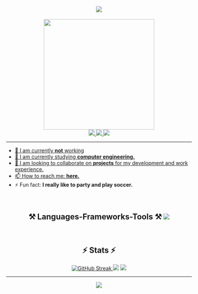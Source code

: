 <!-- Presentation -->
<div align="center">
  <h1>
    <img src="https://readme-typing-svg.herokuapp.com/?font=Merriweather&duration=3000&pause=500&color=E8E8E8&size=36&center=true&vCenter=true&width=500&height=70&lines=Hi+There!+%F0%9F%91%8B%F0%9F%8F%BC;+I'm+Daniel+B.+Del+Toro!+%F0%9F%90%82;" />
  </h1>
  <img src="https://media.giphy.com/media/5rT8xqVLpB6S6Ej89o/giphy.gif" height=300/>
  <br/>
  <!-- Contact Me -->
  <a href="https://instagram.com/dbdt.29">
    <img src="https://img.shields.io/badge/Instagram-6D4C9F?style=for-the-badge&logo=instagram&logoColor=E4405F" target="_blank" />
  </a>
  <a href="https://www.linkedin.com/in/daniel-basulto-del-toro-b429112a9/" target="_blank">
    <img src="https://img.shields.io/badge/LinkedIn-0077B5?style=for-the-badge&logo=linkedin&logoColor=white" target="_blank" />
  </a>
  <a href="https://LandinBT.github.io" target="_blank">
     <img src="https://img.shields.io/badge/Portofolio-E8E8E8?style=for-the-badge&logo=About.me&logoColor=black" target="_blank" />
</div>

---
<!-- About Me -->
- 🔭 I am currently **not** working
- 🌱 I am currently studying **computer engineering.**
- 👯 I am looking to collaborate on **projects** for my development and work experience.
- 📫 How to reach me: [**here.**](mailto:danybt1312@gmail.com)
- ⚡ Fun fact: **I really like to party and play soccer.**

<br/>
<div align="center">
  <h2> ⚒️ Languages-Frameworks-Tools ⚒️
    <img src="https://skillicons.dev/icons?i=java,c,cpp,react,html,css,js,vscode,github,git,py,androidstudio" />
  </h2>
</div> <br/>

<!--
<div align="center">
  <h2>🐍 My Contributions 🐍</h2>
  <br>
  <img alt="snake eating my contributions" src="https://raw.githubusercontent.com/LandinBT/LandinBT/output/github-contribution-grid-snake.svg" />
  
  <br/><br/><br/>
</div>
<img align="center" src="https://visitor-badge.laobi.icu/badge?page_id=LandinBT.LandinBT" />
-->
<div align="center">
  <h2>⚡ Stats ⚡</h2>
  <a href="https://git.io/streak-stats">
    <img src="https://streak-stats.demolab.com?user=danybasulto&theme=chartreuse-dark" alt="GitHub Streak" />
  </a>
  <img src="https://github-readme-stats.vercel.app/api?username=danybasulto&show_icons=true&theme=chartreuse-dark" />
  <img src="https://github-readme-stats.vercel.app/api/top-langs/?username=danybasulto&layout=compact&theme=chartreuse-dark" />
</div>

---

<div align="center">
    <img src="https://readme-typing-svg.herokuapp.com/?font=Merriweather&duration=3000&pause=500&color=E8E8E8&size=32&center=true&vCenter=true&width=500&height=70&lines=Thanks+for+visiting!+;I'm+always+down+to+collab+%F0%9F%98%83;" />
</div>

<!--
**LandinBT/LandinBT** is a ✨ _special_ ✨ repository because its `README.md` (this file) appears on your GitHub profile.

Here are some ideas to get you started:

- 🔭 I’m currently working on ...
- 🌱 I’m currently learning ...
- 👯 I’m looking to collaborate on ...
- 🤔 I’m looking for help with ...
- 💬 Ask me about ...
- 📫 How to reach me: ...
- 😄 Pronouns: ...
- ⚡ Fun fact: ...
-->
